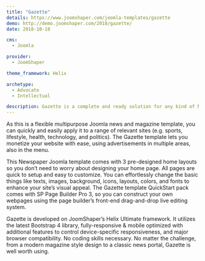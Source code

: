 ```yaml
---
title: "Gazette"
details: https://www.joomshaper.com/joomla-templates/gazette
demo: http://demo.joomshaper.com/2018/gazette/
date: 2018-10-18

cms: 
  - Joomla

provider:
  - JoomShaper

theme_framework: Helix

archetype:
  - Advocate
  - Intellectual

description: Gazette is a complete and ready solution for any kind of Newspaper or Magazine website to deliver daily news, celebrity gossip or interesting facts.
---
```


As this is a flexible multipurpose Joomla news and magazine template, you can quickly and easily apply it to a range of relevant sites (e.g. sports, lifestyle, health, technology, and politics). The Gazette template lets you monetize your website with ease, using advertisements in multiple areas, also in the menu.

This Newspaper Joomla template comes with 3 pre-designed home layouts so you don’t need to worry about designing your home page. All pages are quick to setup and easy to customize. You can effortlessly change the basic things like texts, images, background, icons, layouts, colors, and fonts to enhance your site’s visual appeal. The Gazette template QuickStart pack comes with SP Page Builder Pro 3, so you can construct your own webpages using the page builder’s front-end drag-and-drop live editing system.

Gazette is developed on JoomShaper’s Helix Ultimate framework. It utilizes the latest Bootstrap 4 library, fully-responsive & mobile optimized with additional features to control device-specific responsiveness, and major browser compatibility. No coding skills necessary. No matter the challenge, from a modern magazine style design to a classic news portal, Gazette is well worth using.
